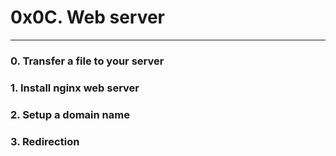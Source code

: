# 0x0C. Web server

---
### 0. Transfer a file to your server
### 1. Install nginx web server
### 2. Setup a domain name
### 3. Redirection
